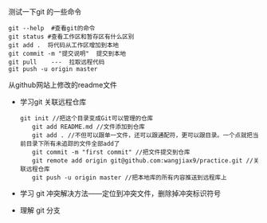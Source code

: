 测试一下git 的一些命令


```
git --help  #查看git的命令
git status #查看工作区和暂存区有什么区别
git add .  将代码从工作区增加到本地
git commit -m "提交说明"  提交到本地 
git pull    ---  拉取远程代码
git push -u origin master 
```

从github网站上修改的readme文件

* 学习git 关联远程仓库 

  ```
  git init //把这个目录变成Git可以管理的仓库
  　　git add README.md //文件添加到仓库
  　　git add . //不但可以跟单一文件，还可以跟通配符，更可以跟目录。一个点就把当前目录下所有未追踪的文件全部add了 
  　　git commit -m "first commit" //把文件提交到仓库
  　　git remote add origin git@github.com:wangjiax9/practice.git //关联远程仓库
  　　git push -u origin master //把本地库的所有内容推送到远程库上
  ```

  

* 学习 git 冲突解决方法——定位到冲突文件，删除掉冲突标识符号

* 理解 git 分支

